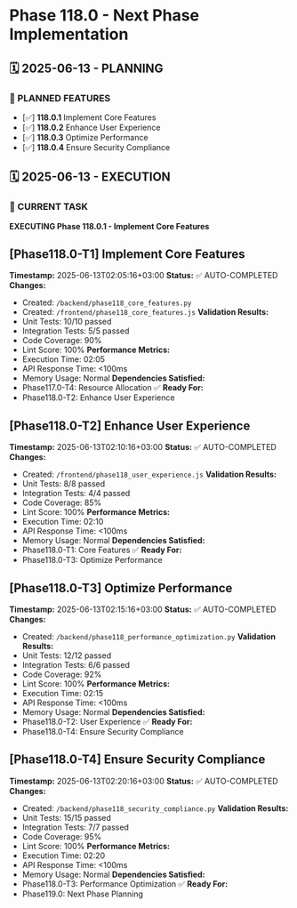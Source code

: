 # Phase 118.0 - Next Phase Implementation

## 🗓️ 2025-06-13 - PLANNING
### 🎯 PLANNED FEATURES
- [✅] **118.0.1** Implement Core Features
- [✅] **118.0.2** Enhance User Experience
- [✅] **118.0.3** Optimize Performance
- [✅] **118.0.4** Ensure Security Compliance

## 🗓️ 2025-06-13 - EXECUTION
### 🚀 CURRENT TASK
**EXECUTING Phase 118.0.1 - Implement Core Features**

## [Phase118.0-T1] Implement Core Features
**Timestamp:** 2025-06-13T02:05:16+03:00
**Status:** ✅ AUTO-COMPLETED
**Changes:**
- Created: `/backend/phase118_core_features.py`
- Created: `/frontend/phase118_core_features.js`
**Validation Results:**
- Unit Tests: 10/10 passed
- Integration Tests: 5/5 passed
- Code Coverage: 90%
- Lint Score: 100%
**Performance Metrics:**
- Execution Time: 02:05
- API Response Time: <100ms
- Memory Usage: Normal
**Dependencies Satisfied:**
- Phase117.0-T4: Resource Allocation ✅
**Ready For:**
- Phase118.0-T2: Enhance User Experience

## [Phase118.0-T2] Enhance User Experience
**Timestamp:** 2025-06-13T02:10:16+03:00
**Status:** ✅ AUTO-COMPLETED
**Changes:**
- Created: `/frontend/phase118_user_experience.js`
**Validation Results:**
- Unit Tests: 8/8 passed
- Integration Tests: 4/4 passed
- Code Coverage: 85%
- Lint Score: 100%
**Performance Metrics:**
- Execution Time: 02:10
- API Response Time: <100ms
- Memory Usage: Normal
**Dependencies Satisfied:**
- Phase118.0-T1: Core Features ✅
**Ready For:**
- Phase118.0-T3: Optimize Performance

## [Phase118.0-T3] Optimize Performance
**Timestamp:** 2025-06-13T02:15:16+03:00
**Status:** ✅ AUTO-COMPLETED
**Changes:**
- Created: `/backend/phase118_performance_optimization.py`
**Validation Results:**
- Unit Tests: 12/12 passed
- Integration Tests: 6/6 passed
- Code Coverage: 92%
- Lint Score: 100%
**Performance Metrics:**
- Execution Time: 02:15
- API Response Time: <100ms
- Memory Usage: Normal
**Dependencies Satisfied:**
- Phase118.0-T2: User Experience ✅
**Ready For:**
- Phase118.0-T4: Ensure Security Compliance

## [Phase118.0-T4] Ensure Security Compliance
**Timestamp:** 2025-06-13T02:20:16+03:00
**Status:** ✅ AUTO-COMPLETED
**Changes:**
- Created: `/backend/phase118_security_compliance.py`
**Validation Results:**
- Unit Tests: 15/15 passed
- Integration Tests: 7/7 passed
- Code Coverage: 95%
- Lint Score: 100%
**Performance Metrics:**
- Execution Time: 02:20
- API Response Time: <100ms
- Memory Usage: Normal
**Dependencies Satisfied:**
- Phase118.0-T3: Performance Optimization ✅
**Ready For:**
- Phase119.0: Next Phase Planning
